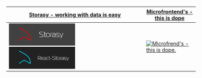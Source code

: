<div align="center">
  <table border="0" cellspacing="0" cellpadding="0">
    <thead>
      <tr>
        <th>
          <strong><a href="https://github.com/Naboska/storasy">Storasy - working with data is easy</a></strong>
        </th>
        <th>
          <strong><a href="https://github.com/Naboska/microfrontend-example">Microfrontend's - this is dope</a></strong>
        </th>
      </tr>
    </thead>
    <tbody>
      <tr>
        <td>
          <a href="https://github.com/Naboska/storasy">
            <img
              style="width: 50%"
              alt="library for working with asynchronous data"
              src="https://github.com/Naboska/storasy/raw/main/media/logo.png"
            />
          </a>
          <a href="https://github.com/Naboska/react-storasy">
            <img
              style="width: 50%"
              alt="library for working with asynchronous data"
              src="https://github.com/Naboska/react-storasy/raw/main/media/logo.png"
            />
          </a>
        </td>
        <td>
          <a href="https://github.com/Naboska/microfrontend-example">
            <img
              alt="Microfrend's - this is dope."
              src="https://github.com/Naboska/Naboska/blob/main/media/microfrontend.gif?raw=true"
            />
          </a>
        </td>
      </tr>
    </tbody>
  </table>
</div>
